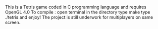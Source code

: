 This is a Tetris game coded in C programming language and requires OpenGL 4.0
To compile :    open terminal in the directory 
                type make
                type ./tetris and enjoy!
The project is still underwork for multiplayers on same screen.